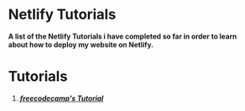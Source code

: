# **Netlify Tutorials**

**A list of the Netlify Tutorials i have completed so far in order to learn about how to deploy my website on Netlify.**

# **Tutorials**

1. [**_freecodecamp's Tutorial_**](https://github.com/axense234/Netlify-Tutorials/tree/master/freecodecamp)
